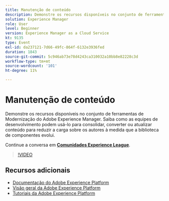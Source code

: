 ```yaml
---
title: Manutenção de conteúdo
description: Demonstre os recursos disponíveis no conjunto de ferramentas de Modernização do Adobe Experience Manager. Saiba como as equipes de desenvolvimento podem usá-lo para consolidar, converter ou atualizar conteúdo para reduzir a carga sobre os autores à medida que a biblioteca de componentes evolui.
solution: Experience Manager
role: User
level: Beginner
version: Experience Manager as a Cloud Service
kt: 9135
type: Event
exl-id: da237121-7d66-49fc-864f-6132e3936fed
duration: 1843
source-git-commit: 5c946ab73e78d4243ca310032a10bb8e82228c3d
workflow-type: tm+mt
source-wordcount: '101'
ht-degree: 11%

---
```


# Manutenção de conteúdo

Demonstre os recursos disponíveis no conjunto de ferramentas de Modernização do Adobe Experience Manager. Saiba como as equipes de desenvolvimento podem usá-lo para consolidar, converter ou atualizar conteúdo para reduzir a carga sobre os autores à medida que a biblioteca de componentes evolui.

Continue a conversa em **[Comunidades Experience League](https://adobe.ly/3zJuUBH)**.

>[!VIDEO](https://video.tv.adobe.com/v/337577/?quality=12&learn=on&hidetitle=true)

## Recursos adicionais

- [Documentação do Adobe Experience Platform](https://experienceleague.adobe.com/docs/experience-platform.html)
- [Visão geral da Adobe Experience Platform](https://experienceleague.adobe.com/docs/experience-platform/landing/home.html?lang=pt-BR)
- [Tutoriais da Adobe Experience Platform](https://experienceleague.adobe.com/docs/platform-learn/tutorials/overview.html?lang=pt-BR)
